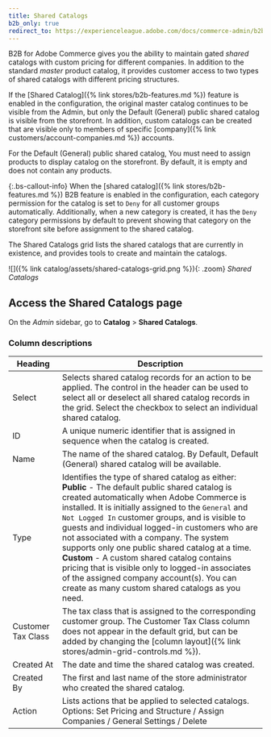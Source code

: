 ```yaml
---
title: Shared Catalogs
b2b_only: true
redirect_to: https://experienceleague.adobe.com/docs/commerce-admin/b2b/shared-catalogs/catalog-shared.html
---
```


B2B for Adobe Commerce gives you the ability to maintain gated _shared_ catalogs with custom pricing for different companies. In addition to the standard _master_ product catalog, it provides customer access to two types of shared catalogs with different pricing structures.

If the [Shared Catalog]({% link stores/b2b-features.md %}) feature is enabled in the configuration, the original master catalog continues to be visible from the Admin, but only the Default (General) public shared catalog is visible from the storefront. In addition, custom catalogs can be created that are visible only to members of specific [company]({% link customers/account-companies.md %}) accounts.

For the Default (General) public shared catalog, You must need to assign products to display catalog on the storefront. By default, it is empty and does not contain any products.

{:.bs-callout-info}
When the [shared catalog]({% link stores/b2b-features.md %}) B2B feature is enabled in the configuration, each category permission for the catalog is set to `Deny` for all customer groups automatically. Additionally, when a new category is created, it has the `Deny` category permissions by default to prevent showing that category on the storefront site before assignment to the shared catalog.

The Shared Catalogs grid lists the shared catalogs that are currently in existence, and provides tools to create and maintain the catalogs.

![]({% link catalog/assets/shared-catalogs-grid.png %}){: .zoom}
_Shared Catalogs_

## Access the Shared Catalogs page

On the _Admin_ sidebar, go to **Catalog** > **Shared Catalogs**.

### Column descriptions

|Heading|Description|
|--- |--- |
|Select|Selects shared catalog records for an action to be applied. The control in the header can be used to select all or deselect all shared catalog records in the grid. Select the checkbox to select an individual shared catalog.|
|ID|A unique numeric identifier that is assigned in sequence when the catalog is created.|
|Name|The name of the shared catalog. By Default, Default (General) shared catalog will be available.|
|Type|Identifies the type of shared catalog as either: <br/>**Public** - The default public shared catalog is created automatically when Adobe Commerce is installed. It is initially assigned to the `General` and `Not Logged In` customer groups, and is visible to guests and individual logged-in customers who are not associated with a company. The system supports only one public shared catalog at a time. <br/>**Custom** - A custom shared catalog contains pricing that is visible only to logged-in associates of the assigned company account(s). You can create as many custom shared catalogs as you need.|
|Customer Tax Class|The tax class that is assigned to the corresponding customer group. The Customer Tax Class column does not appear in the default grid, but can be added by changing the [column layout]({% link stores/admin-grid-controls.md %}).|
|Created At|The date and time the shared catalog was created.|
|Created By|The first and last name of the store administrator who created the shared catalog.|
|Action|Lists actions that be applied to selected catalogs. Options: Set Pricing and Structure / Assign Companies / General Settings / Delete|

